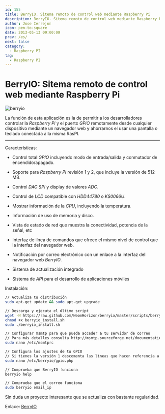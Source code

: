 ```yaml
---
id: 155
title: BerryIO. Sitema remoto de control web mediante Raspberry Pi
description: BerryIO. Sitema remoto de control web mediante Raspberry Pi
author: Jose Cerrejon
icon: pen-to-square
date: 2013-05-13 09:00:00
prev: /es/
next: false
category:
  - Raspberry PI
tag:
  - Raspberry PI
---
```


# BerryIO: Sitema remoto de control web mediante Raspberry Pi

![berryio](/images/berryio.jpg)

La función de esta aplicación es la de permitir a los desarrolladores controlar la *Raspberry Pi* y el puerto *GPIO* remotamente desde cualquier dispositivo mediante un navegador web y ahorrarnos el usar una pantalla o teclado conectada a la misma RasPI.

- - -
Características:

* Control total *GPIO* incluyendo modo de entrada/salida y conmutador de encendido/apagado.

* Soporte para *Raspberry Pi* revisión 1 y 2, que incluye la versión de 512 MB.

* Control *DAC SPI* y display de valores *ADC*.

* Control de *LCD* compatible con *HDD44780* o *KS0066U*.

* Mostrar información de la *CPU*, incluyendo la temperatura.

* Información de uso de memoria y disco.

* Vista de estado de red que muestra la conectividad, potencia de la señal, etc

* Interfaz de línea de comandos que ofrece el mismo nivel de control que la interfaz del navegador web.

* Notificación por correo electrónico con un enlace a la interfaz del navegador web *BerryIO*.

* Sistema de actualización integrado

* Sistema de *API* para el desarrollo de aplicaciones móviles

Instalación:

```bash
// Actualiza tu distribución
sudo apt-get update && sudo apt-get upgrade

// Descarga y ejecuta el último script
wget -N https://raw.github.com/NeonHorizon/berryio/master/scripts/berryio_install.sh
chmod +x berryio_install.sh
sudo ./berryio_install.sh

// Configurar msmtp para que pueda acceder a tu servidor de correo
// Para más detalles consulta http://msmtp.sourceforge.net/documentation.html
sudo nano /etc/msmtprc

// Configura los ajustes de tu GPIO
// Si tienes la versión 1 descomenta las líneas que hacen referencia a la revisión 2 de la RasPi
sudo nano /etc/berryio/gpio.php

// Comprueba que BerryIO funciona
berryio help

// Comprueba que el correo funciona
sudo berryio email_ip
```

Sin duda un proyecto interesante que se actualiza con bastante regularidad.

Enlace: [BerryIO](http://frozenmist.co.uk/downloads/berryio/)
